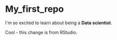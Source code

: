 # My_first_repo

I'm so excited to learn about being a **Data scientist**.

Cool - this change is from RStudio.

